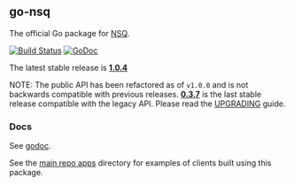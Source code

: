 ## go-nsq

The official Go package for [NSQ][nsq].

[![Build Status](https://secure.travis-ci.org/nsqio/go-nsq.png?branch=master)][travis] [![GoDoc](https://godoc.org/github.com/nsqio/go-nsq?status.svg)](https://godoc.org/github.com/nsqio/go-nsq)

The latest stable release is **[1.0.4][latest_tag]**

NOTE: The public API has been refactored as of `v1.0.0` and is not backwards compatible with
previous releases. **[0.3.7][legacy]** is the last stable release compatible with the legacy API.
Please read the [UPGRADING](UPGRADING.md) guide.

### Docs

See [godoc][nsq_gopkgdoc].

See the [main repo apps][apps] directory for examples of clients built using this package.

[nsq]: https://github.com/nsqio/nsq
[nsq_gopkgdoc]: http://godoc.org/github.com/nsqio/go-nsq
[apps]: https://github.com/nsqio/nsq/tree/master/apps
[consumer]: http://godoc.org/github.com/nsqio/go-nsq#Consumer
[producer]: http://godoc.org/github.com/nsqio/go-nsq#Producer
[pr30]: https://github.com/nsqio/go-nsq/pull/30
[legacy]: https://github.com/nsqio/go-nsq/releases/tag/v0.3.7
[travis]: http://travis-ci.org/nsqio/go-nsq
[latest_tag]: https://github.com/nsqio/go-nsq/releases/tag/v1.0.4
